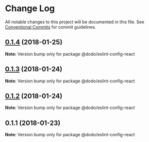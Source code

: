 # Change Log

All notable changes to this project will be documented in this file.
See [Conventional Commits](https://conventionalcommits.org) for commit guidelines.

<a name="0.1.4"></a>
## [0.1.4](/compare/@dodo/eslint-config-react@0.1.3...@dodo/eslint-config-react@0.1.4) (2018-01-25)




**Note:** Version bump only for package @dodo/eslint-config-react

<a name="0.1.3"></a>
## [0.1.3](/compare/@dodo/eslint-config-react@0.1.2...@dodo/eslint-config-react@0.1.3) (2018-01-24)




**Note:** Version bump only for package @dodo/eslint-config-react

<a name="0.1.2"></a>
## [0.1.2](/compare/@dodo/eslint-config-react@0.1.1...@dodo/eslint-config-react@0.1.2) (2018-01-24)




**Note:** Version bump only for package @dodo/eslint-config-react

<a name="0.1.1"></a>
## 0.1.1 (2018-01-23)




**Note:** Version bump only for package @dodo/eslint-config-react
